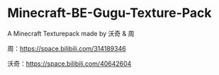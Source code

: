 # Minecraft-BE-Gugu-Texture-Pack
A Minecraft Texturepack made by 沃奇 & 周

周：https://space.bilibili.com/314189346

沃奇：https://space.bilibili.com/40642604
